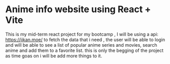 # Anime info website using React + Vite

This is my mid-term react project for my bootcamp , I will be using a api: https://jikan.moe/ to fetch the data that i need , the user will be able to login and will be able to see a list of popular anime series and movies, search anime and add them to a favorite list. 
this is only the begging of the project as time goas on i will be add more things to it.
